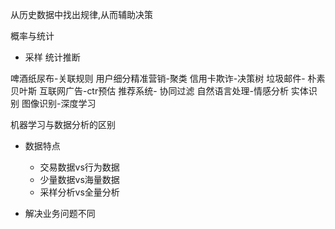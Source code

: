 从历史数据中找出规律,从而辅助决策

概率与统计
- 采样 统计推断

啤酒纸尿布-关联规则
用户细分精准营销-聚类
信用卡欺诈-决策树
垃圾邮件- 朴素贝叶斯
互联网广告-ctr预估
推荐系统- 协同过滤
自然语言处理-情感分析 实体识别
图像识别-深度学习


机器学习与数据分析的区别
- 数据特点
    - 交易数据vs行为数据
    - 少量数据vs海量数据
    - 采样分析vs全量分析
    
- 解决业务问题不同




